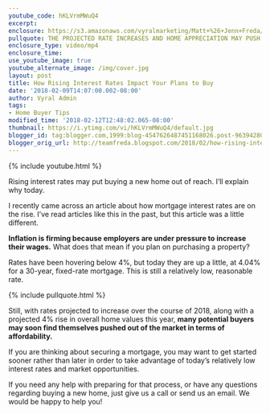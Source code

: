 ```yaml
---
youtube_code: hKLVrmMWuQ4
excerpt:
enclosure: https://s3.amazonaws.com/vyralmarketing/Matt+%26+Jenn+Freda/Video/2018/February/Orlando+Real+Estate+Agent-+How+Rising+Interest+Rates+Impact+Your+Plans+to+Buy.mp4
pullquote: THE PROJECTED RATE INCREASES AND HOME APPRECIATION MAY PUSH MANY BUYERS OUT OF THE MARKET.
enclosure_type: video/mp4
enclosure_time:
use_youtube_image: true
youtube_alternate_image: /img/cover.jpg
layout: post
title: How Rising Interest Rates Impact Your Plans to Buy
date: '2018-02-09T14:07:00.002-08:00'
author: Vyral Admin
tags:
- Home Buyer Tips
modified_time: '2018-02-12T12:48:02.065-08:00'
thumbnail: https://i.ytimg.com/vi/hKLVrmMWuQ4/default.jpg
blogger_id: tag:blogger.com,1999:blog-4547626487451168026.post-963942804016563317
blogger_orig_url: http://teamfreda.blogspot.com/2018/02/how-rising-interest-rates-impact-your.html
---
```

{% include youtube.html %}
 
Rising interest rates may put buying a new home out of reach. I’ll explain why today.

I recently came across an article about how mortgage interest rates are on the rise. I’ve read articles like this in the past, but this article was a little different.

**Inflation is firming because employers are under pressure to increase their wages.** What does that mean if you plan on purchasing a property?

Rates have been hovering below 4%, but today they are up a little, at 4.04% for a 30-year, fixed-rate mortgage. This is still a relatively low, reasonable rate.

{% include pullquote.html %}

Still, with rates projected to increase over the course of 2018, along with a projected 4% rise in overall home values this year, **many potential buyers may soon find themselves pushed out of the market in terms of affordability.**

If you are thinking about securing a mortgage, you may want to get started sooner rather than later in order to take advantage of today’s relatively low interest rates and market opportunities.

If you need any help with preparing for that process, or have any questions regarding buying a new home, just give us a call or send us an email. We would be happy to help you!
